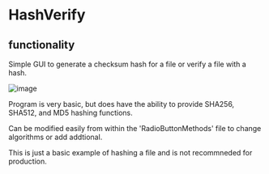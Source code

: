 # HashVerify

## functionality

Simple GUI to generate a checksum hash for a file or verify a file with a hash.

![image](https://github.com/Cole-Z/HashVerify/assets/98670265/bb347953-1281-4e90-b973-54fe6e6a6301)


Program is very basic, but does have the ability to provide SHA256, SHA512, and MD5 hashing functions.

Can be modified easily from within the 'RadioButtonMethods' file to change algorithms or add addtional. 

This is just a basic example of hashing a file and is not recommneded for production.
